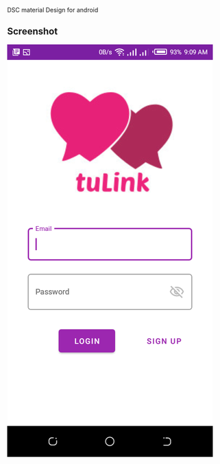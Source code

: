 DSC material Design for android


## Screenshot
![Screen Shots](https://github.com/james-muriithi/DSC-Material-Design/blob/master/screenshot.png)
